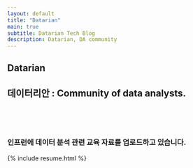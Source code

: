 ```yaml
---
layout: default
title: "Datarian"
main: true
subtitle: Datarian Tech Blog
description: Datarian, DA community
---
```

<div class="intro-animation">
<section class="explanation">
    <h1 class="intro">Datarian</h1>
    <h2 class="intro">데이터리안 : Community of data analysts.</h2>
    <h2 class="intro" style=""></h2>
    <div class="intro-link">
        <a class="transition" href= "https://datarian-kr.github.io/blog/" target="_blank">
        </a>
        <div class="underline-mask transition"></div>
        <div class="underline"></div>
    </div>
</section>
</div>
<br><br>
<section class="explanation">
<h3 class="intro">인프런에 데이터 분석 관련 교육 자료를 업로드하고 있습니다.</h3>
</section>
{% include resume.html %}
